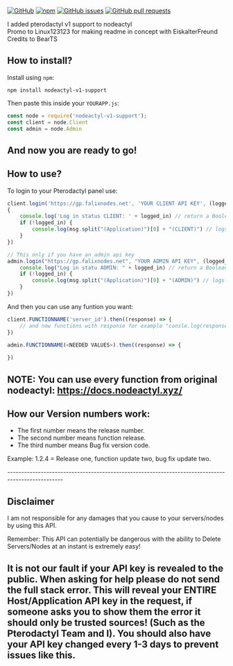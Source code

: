 [![GitHub](https://img.shields.io/github/license/EiskalterFreund/nodeactyl-v1-support)](https://github.com/EiskalterFreund/nodeactyl-v1-support/blob/main/LICENSE)
[![npm](https://img.shields.io/npm/v/nodeactyl-v1-support)](https://www.npmjs.com/package/nodeactyl-v1-support)
[![GitHub issues](https://img.shields.io/github/issues/EiskalterFreund/nodeactyl-v1-support)](https://github.com/EiskalterFreund/nodeactyl-v1-support/issues)
[![GitHub pull requests](https://img.shields.io/github/issues-pr/EiskalterFreund/nodeactyl-v1-support)](https://github.com/EiskalterFreund/nodeactyl-v1-support/pulls)

I added pterodactyl v1 support to nodeactyl <br/>
Promo to Linux123123 for making readme in concept with EiskalterFreund
Credits to BearTS

How to install?
----------------------------------------------------------------------------------------------------
Install using `npm`:
```
npm install nodeactyl-v1-support
```
Then paste this inside your `YOURAPP.js`:
```javascript
const node = require('nodeactyl-v1-support');
const client = node.Client
const admin = node.Admin
```

And now you are ready to go!
----------------------------------------------------------------------------------------------------

How to use?
----------------------------------------------------------------------------------------------------
To login to your Pterodactyl panel use:
```javascript
client.login('https://gp.falixnodes.net', 'YOUR CLIENT API KEY', (logged_in, msg) => 
{
    console.log('Log in status CLIENT: ' + logged_in) // return a Boolean (true/false) if logged in.
    if (!logged_in) {
        console.log(msg.split("(Application)")[0] + "(CLIENT)") // logs the error
    }
})

// This only if you have an admin api key
admin.login("https://gp.falixnodes.net", "YOUR ADMIN API KEY", (logged_in, msg) => {
    console.log("Log in statu ADMIN: " + logged_in) // return a Boolean (true/false) if logged in.
    if (!logged_in) {
        console.log(msg.split("(Application)")[0] + "(ADMIN)") // logs the error
    }
})
```
And then you can use any funtion you want:
```javascript
client.FUNCTIONNAME('server_id').then((response) => {
	// and now functions with response for example "consle.log(response)" or what you want
})

admin.FUNCTIONNAME(<NEEDED VALUES>).then((response) => {
	
})
```

NOTE: You can use every function from original nodeactyl: https://docs.nodeactyl.xyz/
---------------------------------------------------------------------------------------------------

How our Version numbers work:
---------------------------------------------------------------------------------------------------
- The first number means the release number.
- The second number means function release.
- The third number means Bug fix version code.
<p>Example: 1.2.4 = Release one, function update two, bug fix update two.</p>
--------------------------------------------------------------------------------------------------

Disclaimer
--------------------------------------------------------------------------------------------------
I am not responsible for any damages that you cause to your servers/nodes by using this API.

Remember: This API can potentially be dangerous with the ability to Delete Servers/Nodes at an instant 
is extremely easy!

It is not our fault if your API key is revealed to the public. When asking for help please do not 
send the full stack error. This will reveal your ENTIRE Host/Application API key in the request, 
if someone asks you to show them the error it should only be trusted sources! (Such as the 
Pterodactyl Team and I). You should also have your API key changed every 1-3 days to 
prevent issues like this.
--------------------------------------------------------------------------------------------------
